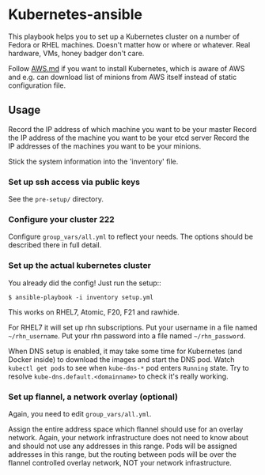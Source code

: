 # Kubernetes-ansible

This playbook helps you to set up a Kubernetes cluster on a number of Fedora or
RHEL machines. Doesn't matter how or where or whatever.  Real hardware, VMs,
honey badger don't care.

Follow [AWS.md](AWS.md) if you want to install Kubernetes, which is aware of AWS
and e.g. can download list of minions from AWS itself instead of static
configuration file.

## Usage

Record the IP address of which machine you want to be your master
Record the IP address of the machine you want to be your etcd server
Record the IP addresses of the machines you want to be your minions.

Stick the system information into the 'inventory' file.

###  Set up ssh access via public keys

See the `pre-setup/` directory.

### Configure your cluster 222

Configure `group_vars/all.yml` to reflect your needs. The options should be
described there in full detail.

### Set up the actual kubernetes cluster

You already did the config!  Just run the setup::

    $ ansible-playbook -i inventory setup.yml

This works on RHEL7, Atomic, F20, F21 and rawhide.

For RHEL7 it will set up rhn subscriptions.  Put your username in a file named
`~/rhn_username`.  Put your rhn password into a file named `~/rhn_password`.

When DNS setup is enabled, it may take some time for Kubernetes (and Docker
inside) to download the images and start the DNS pod. Watch `kubectl get pods`
to see when `kube-dns-*` pod enters `Running` state. Try to resolve
`kube-dns.default.<domainname>` to check it's really working.

### Set up flannel, a network overlay (optional)

Again, you need to edit `group_vars/all.yml`.

Assign the entire address space which flannel should use for an overlay
network. Again, your network infrastructure does not need to know about and
should not use any addresses in this range. Pods will be assigned addresses
in this range, but the routing between pods will be over the flannel controlled
overlay network, NOT your network infrastructure.
